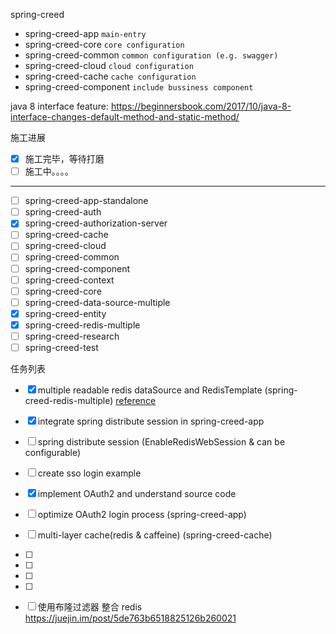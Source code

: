 spring-creed
- spring-creed-app `main-entry`
- spring-creed-core `core configuration`
- spring-creed-common `common configuration (e.g. swagger)`
- spring-creed-cloud `cloud configuration`
- spring-creed-cache `cache configuration`
- spring-creed-component `include bussiness component`

java 8 interface feature: 
https://beginnersbook.com/2017/10/java-8-interface-changes-default-method-and-static-method/

施工进展
- [x] 施工完毕，等待打磨
- [ ] 施工中。。。。
-------

- [ ] spring-creed-app-standalone
- [ ] spring-creed-auth
- [x] spring-creed-authorization-server
- [ ] spring-creed-cache
- [ ] spring-creed-cloud
- [ ] spring-creed-common
- [ ] spring-creed-component
- [ ] spring-creed-context
- [ ] spring-creed-core
- [ ] spring-creed-data-source-multiple
- [x] spring-creed-entity
- [x] spring-creed-redis-multiple
- [ ] spring-creed-research
- [ ] spring-creed-test
  
任务列表  
- [x] multiple readable redis dataSource and RedisTemplate (spring-creed-redis-multiple) [reference](https://github.com/louislivi/fastdep/blob/master/fastdep-redis/src/main/java/com/louislivi/fastdep/redis/FastDepRedisProperties.java)
- [x] integrate spring distribute session in spring-creed-app 
- [ ] spring distribute session (EnableRedisWebSession & can be configurable)
- [ ] create sso login example
- [x] implement OAuth2 and understand source code
- [ ] optimize OAuth2 login process (spring-creed-app)
- [ ] multi-layer cache(redis & caffeine) (spring-creed-cache)
- [ ] 
- [ ] 
- [ ] 
- [ ] 
- [ ] 使用布隆过滤器 整合 redis
https://juejin.im/post/5de763b6518825126b260021

